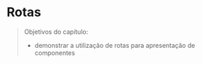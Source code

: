 # Rotas

> Objetivos do capítulo:
>
> * demonstrar a utilização de rotas para apresentação de componentes





